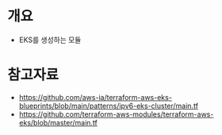 # 개요
* EKS를 생성하는 모듈

# 참고자료
* https://github.com/aws-ia/terraform-aws-eks-blueprints/blob/main/patterns/ipv6-eks-cluster/main.tf
* https://github.com/terraform-aws-modules/terraform-aws-eks/blob/master/main.tf
